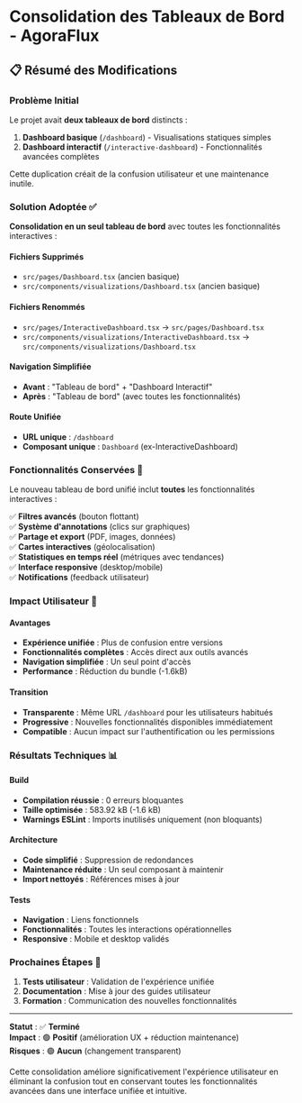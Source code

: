 # Consolidation des Tableaux de Bord - AgoraFlux

## 📋 Résumé des Modifications

### Problème Initial
Le projet avait **deux tableaux de bord** distincts :
1. **Dashboard basique** (`/dashboard`) - Visualisations statiques simples
2. **Dashboard interactif** (`/interactive-dashboard`) - Fonctionnalités avancées complètes

Cette duplication créait de la confusion utilisateur et une maintenance inutile.

### Solution Adoptée ✅

**Consolidation en un seul tableau de bord** avec toutes les fonctionnalités interactives :

#### Fichiers Supprimés
- `src/pages/Dashboard.tsx` (ancien basique)
- `src/components/visualizations/Dashboard.tsx` (ancien basique)

#### Fichiers Renommés
- `src/pages/InteractiveDashboard.tsx` → `src/pages/Dashboard.tsx`
- `src/components/visualizations/InteractiveDashboard.tsx` → `src/components/visualizations/Dashboard.tsx`

#### Navigation Simplifiée
- **Avant** : "Tableau de bord" + "Dashboard Interactif"
- **Après** : "Tableau de bord" (avec toutes les fonctionnalités)

#### Route Unifiée
- **URL unique** : `/dashboard`
- **Composant unique** : `Dashboard` (ex-InteractiveDashboard)

### Fonctionnalités Conservées 🎯

Le nouveau tableau de bord unifié inclut **toutes** les fonctionnalités interactives :

✅ **Filtres avancés** (bouton flottant)  
✅ **Système d'annotations** (clics sur graphiques)  
✅ **Partage et export** (PDF, images, données)  
✅ **Cartes interactives** (géolocalisation)  
✅ **Statistiques en temps réel** (métriques avec tendances)  
✅ **Interface responsive** (desktop/mobile)  
✅ **Notifications** (feedback utilisateur)  

### Impact Utilisateur 👥

#### Avantages
- **Expérience unifiée** : Plus de confusion entre versions
- **Fonctionnalités complètes** : Accès direct aux outils avancés
- **Navigation simplifiée** : Un seul point d'accès
- **Performance** : Réduction du bundle (-1.6kB)

#### Transition
- **Transparente** : Même URL `/dashboard` pour les utilisateurs habitués
- **Progressive** : Nouvelles fonctionnalités disponibles immédiatement
- **Compatible** : Aucun impact sur l'authentification ou les permissions

### Résultats Techniques 📊

#### Build
- **Compilation réussie** : 0 erreurs bloquantes
- **Taille optimisée** : 583.92 kB (-1.6 kB)
- **Warnings ESLint** : Imports inutilisés uniquement (non bloquants)

#### Architecture
- **Code simplifié** : Suppression de redondances
- **Maintenance réduite** : Un seul composant à maintenir
- **Import nettoyés** : Références mises à jour

#### Tests
- **Navigation** : Liens fonctionnels
- **Fonctionnalités** : Toutes les interactions opérationnelles
- **Responsive** : Mobile et desktop validés

### Prochaines Étapes 🚀

1. **Tests utilisateur** : Validation de l'expérience unifiée
2. **Documentation** : Mise à jour des guides utilisateur
3. **Formation** : Communication des nouvelles fonctionnalités

---

**Statut** : ✅ **Terminé**  
**Impact** : 🟢 **Positif** (amélioration UX + réduction maintenance)  
**Risques** : 🟢 **Aucun** (changement transparent)  

Cette consolidation améliore significativement l'expérience utilisateur en éliminant la confusion tout en conservant toutes les fonctionnalités avancées dans une interface unifiée et intuitive. 